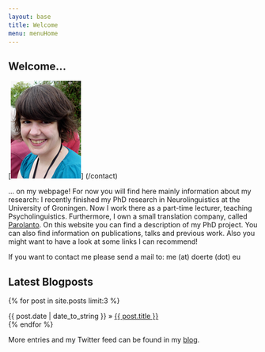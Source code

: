 ```yaml
---
layout: base
title: Welcome
menu: menuHome
---
```



Welcome...
-----------

[<img alt="D&ouml;rte Hessler" src="images/me_web.png" class="rechts">] (/contact)

... on my webpage! For now you will find here mainly information about my research:
I recently finished my PhD research in Neurolinguistics at the University of Groningen. Now I work there as a part-time lecturer, teaching Psycholinguistics. Furthermore, I own a small translation company, called [Parolanto](http://parolanto.nl). On this website you can find a description of my PhD project. You can also find information on publications, talks and previous work. Also you might want to have a look at some links I can recommend!

   
If you want to contact me please send a mail to: me (at) doerte (dot) eu     
  
<h2>Latest Blogposts</h2>

{% for post in site.posts limit:3 %}
  <div class="post">
    {{ post.date | date_to_string }} &raquo; <a href="{{ post.url }}">{{ post.title }}</a>
	</div>
{% endfor %}

More entries and my Twitter feed can be found in my [blog](/Blog).



